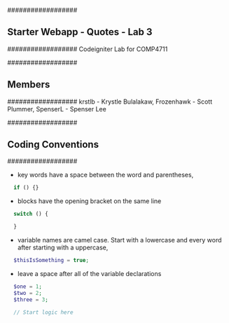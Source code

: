 ##################
## Starter Webapp - Quotes - Lab 3
##################
Codeigniter Lab for COMP4711

##################
## Members
##################
krstlb - Krystle Bulalakaw, Frozenhawk - Scott Plummer, SpenserL - Spenser Lee

##################
## Coding Conventions
##################
- key words have a space between the word and parentheses,
```php
  if () {}
```
- blocks have the opening bracket on the same line
```php
  switch () {

  }
```
- variable names are camel case. Start with a lowercase and every word after starting with a uppercase,
```php
  $thisIsSomething = true;
```
- leave a space after all of the variable declarations
```php
  $one = 1;
  $two = 2;
  $three = 3;

  // Start logic here
```


